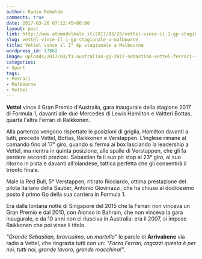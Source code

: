 ```yaml
---
author: Radio Rebelde
comments: true
date: 2017-03-26 07:12:45+00:00
layout: post
link: http://www.atomodelmale.it/2017/03/26/vettel-vince-il-1-gp-stagionale-a-malbourne/
slug: vettel-vince-il-1-gp-stagionale-a-malbourne
title: Vettel vince il 1° Gp stagionale a Malbourne
wordpress_id: 17862
image: uploads/2017/03/f1-australian-gp-2017-sebastian-vettel-ferrari-sf70h.jpg
categories:
- Sport
tags:
- Ferrari
- Malbourne
- Vettel
---
```


**Vettel** vince il Gran Premio d'Australia, gara inaugurale della stagione 2017 di Formula 1, davanti alle due Mercedes di Lewis Hamilton e Valtteri Bottas, quarta l'altra Ferrari di Raikkonen.

Alla partenza vengono rispettate le posizioni di griglia, Hamilton davanti a tutti, precede Vettel, Bottas, Raikkonen e Verstappen.
L'inglese rimane al comando fino al 17° giro, quando si ferma ai box lasciando la leadership a Vettel, ma rientra in quinta posizione, alle spalle di Verstappen, che gli fa perdere secondi preziosi. Sebastian fa il suo pit stop al 23° giro, al suo ritorno in pista è davanti all'olandese, tattica perfetta che gli consentirà il trionfo finale.

Male la Red Bull, 5° Verstappen, ritirato Ricciardo, ottima prestazione del pilota italiano della Sauber, Antonio Giovinazzi, che ha chiuso al dodicesimo posto il primo Gp della sua carriera in Formula 1.

Era dalla lontana notte di Singapore del 2015 che la Ferrari non vinceva un Gran Premio e dal 2010, con Alonso in Bahrain, che non vinceva la gara inaugurale, e da 10 anni non ci riusciva in Australia: era il 2007, si impose Raikkonen che poi vinse il titolo.

_"Grande Sebastian, bravissimo, un martello"_ le parole di **Arrivabene** via radio a Vettel, che ringrazia tutti con un: _"Forza Ferrari, ragazzi questa è per noi, tutti noi, grande lavoro, grande macchina!"_.
